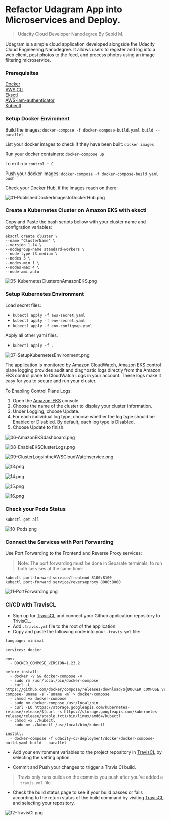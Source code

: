 
# Refactor Udagram App into Microservices and Deploy.
> Udacity Cloud Developer Nanodegree
By Sepid M.

Udagram is a simple cloud application developed alongside the Udacity Cloud Engineering Nanodegree. It allows users to register and log into a web client, post photos to the feed, and process photos using an image filtering microservice.

### Prerequisites
  
[Docker](https://docs.docker.com/docker-for-windows/install/)  
[AWS CLI](https://docs.aws.amazon.com/cli/latest/userguide/install-linux.html)  
[Eksctl](https://docs.aws.amazon.com/eks/latest/userguide/getting-started-eksctl.html)  
[AWS-iam-authenticator](https://docs.aws.amazon.com/eks/latest/userguide/install-aws-iam-authenticator.html)  
[Kubectl](https://docs.aws.amazon.com/eks/latest/userguide/install-kubectl.html)  


### Setup Docker Enviroment
Build the images: 
`docker-compose -f docker-compose-build.yaml build --parallel`   
  
List your docker images to check if they have been built:
`docker images`  

Run your docker containers: 
`docker-compose up`  

To exit run `control + C`


Push your docker images:
 `dcoker-compose -f docker-compose-build.yaml push`  

Check your Docker Hub, if the images reach on there:

![01-PublishedDockerImagestoDockerHub.png](screenshots/01-PublishedDockerImagestoDockerHub.png)


### Create a Kubernetes Cluster on Amazon EKS with eksctl
Copy and Paste the bash scripts bellow with your cluster name and configration variables:

```
eksctl create cluster \ 
--name "ClusterName" \
--version 1.14 \
--nodegroup-name standard-workers \
--node-type t3.medium \
--nodes 3 \
--nodes-min 1 \
--nodes-max 4 \
--node-ami auto
```

![05-KubernetesClusteronAmazonEKS.png](screenshots/05-KubernetesClusteronAmazonEKS.png) 

 ### Setup Kubernetes Environment

Load secret files:
- `kubectl apply -f aws-secret.yaml`
- `kubectl apply -f env-secret.yaml`
- `kubectl apply -f env-configmap.yaml`  

Apply all other yaml files:
- `kubectl apply -f .`

![07-SetupKubernetesEnvironment.png](screenshots/07-SetupKubernetesEnvironment.png) 

The application is monitored by Amazon CloudWatch, Amazon EKS control plane logging provides audit and diagnostic logs directly from the Amazon EKS control plane to CloudWatch Logs in your account. These logs make it easy for you to secure and run your cluster.

To Enabling Control Plane Logs:
1. Open the [Amazon-EKS](https://console.aws.amazon.com/eks/home#/clusters) console.
2. Choose the name of the cluster to display your cluster information.
3. Under Logging, choose Update.
4. For each individual log type, choose whether the log type should be Enabled or Disabled. By default, each log type is Disabled.
5. Choose Update to finish.

![06-AmazonEKSdashboard.png](screenshots/06-AmazonEKSdashboard.png)

![08-EnableEKSClusterLogs.png](screenshots/08-EnableEKSClusterLogs.png) 

![09-ClusterLogsintheAWSCloudWatchservice.png](screenshots/09-ClusterLogsintheAWSCloudWatchservice.png)

![13.png](screenshots/13.png)

![14.png](screenshots/13.png)

![15.png](screenshots/13.png)

![16.png](screenshots/13.png)

### Check your Pods Status

`kubectl get all`  

![10-Pods.png](screenshots/10-Pods.png) 

### Connect the Services with Port Forwarding

Use Port Forwarding to the Frontend and Reverse Proxy services:
> Note: The port forwarding must be done in Separate terminals, to run both servises at the same time.

`kubectl port-forward service/frontend 8100:8100`  
`kubectl port-forward service/reverseproxy 8080:8080`  

![11-PortForwarding.png](screenshots/11-PortForwarding.png) 

### CI/CD with TravisCL
- Sign up for [TravisCL](https://travis-ci.com) and connect your Github application repository to TrivisCL.
- Add `.travis.yml` file to the root of the application.
- Copy and paste the following code into your `.travis.yml` file:
```
language: minimal

services: docker

env:
  - DOCKER_COMPOSE_VERSION=1.23.2

before_install:
  - docker -v && docker-compose -v
  - sudo rm /usr/local/bin/docker-compose
  - curl -L https://github.com/docker/compose/releases/download/${DOCKER_COMPOSE_VERSION}/docker-compose-`uname -s`-`uname -m` > docker-compose
  - chmod +x docker-compose
  - sudo mv docker-compose /usr/local/bin
  - curl -LO https://storage.googleapis.com/kubernetes-release/release/$(curl -s https://storage.googleapis.com/kubernetes-release/release/stable.txt)/bin/linux/amd64/kubectl
  - chmod +x ./kubectl
  - sudo mv ./kubectl /usr/local/bin/kubectl

install:
  - docker-compose -f udacity-c3-deployment/docker/docker-compose-build.yaml build --parallel 
```  
- Add your environment variables to the project repository in [TravisCL](https://travis-ci.com) by selecting the setting option.

- Commit and Push your changes to trigger a Travis CI build.
> Travis only runs builds on the commits you push after you’ve added a `.travis.yml` file.

- Check the build status page to see if your build passes or fails according to the return status of the build command by visiting [TravisCL](https://travis-ci.com) and selecting your repository.

![12-TravisCI.png](screenshots/12-TravisCI.png) 